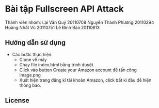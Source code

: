 # Bài tập Fullscreen API Attack

Thành viên nhóm:
Lại Văn Quý 20110708
Nguyễn Thành Phương 20110294
Hoàng Nhất Vũ 20110751
Lê Đình Bảo 20110613

## Hướng dẫn sử dụng 

- Các bước thực hiện
  - Clone về máy
  - Chạy file index.html bằng trình duyệt.
  - Click vào button Create your Amazon account để tấn công
  image.png
  - Xuất hiện trang đăng kí tài khoản Amazon, click bất kì đâu để hiện thông báo.

## License


